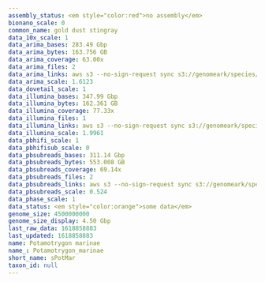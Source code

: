 ```yaml
---
assembly_status: <em style="color:red">no assembly</em>
bionano_scale: 0
common_name: gold dust stingray
data_10x_scale: 1
data_arima_bases: 283.49 Gbp
data_arima_bytes: 163.756 GB
data_arima_coverage: 63.00x
data_arima_files: 2
data_arima_links: aws s3 --no-sign-request sync s3://genomeark/species/Potamotrygon_marinae/sPotMar1/genomic_data/arima/ .<br>
data_arima_scale: 1.6123
data_dovetail_scale: 1
data_illumina_bases: 347.99 Gbp
data_illumina_bytes: 162.361 GB
data_illumina_coverage: 77.33x
data_illumina_files: 1
data_illumina_links: aws s3 --no-sign-request sync s3://genomeark/species/Potamotrygon_marinae/sPotMar1/genomic_data/illumina/ .<br>
data_illumina_scale: 1.9961
data_pbhifi_scale: 1
data_pbhifisub_scale: 0
data_pbsubreads_bases: 311.14 Gbp
data_pbsubreads_bytes: 553.008 GB
data_pbsubreads_coverage: 69.14x
data_pbsubreads_files: 2
data_pbsubreads_links: aws s3 --no-sign-request sync s3://genomeark/species/Potamotrygon_marinae/sPotMar1/genomic_data/pacbio/ . --exclude "*ccs*bam*"<br>
data_pbsubreads_scale: 0.524
data_phase_scale: 1
data_status: <em style="color:orange">some data</em>
genome_size: 4500000000
genome_size_display: 4.50 Gbp
last_raw_data: 1618858883
last_updated: 1618858883
name: Potamotrygon marinae
name_: Potamotrygon_marinae
short_name: sPotMar
taxon_id: null
---
```

